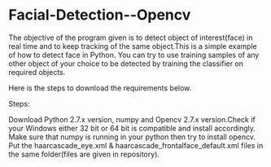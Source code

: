 # Facial-Detection--Opencv
The objective of the program given is to detect object of interest(face) in real time and to keep tracking of the same object.This is a simple example of how to detect face in Python. You can try to use training samples of any other object of your choice to be detected by training the classifier on required objects.

Here is the steps to download the requirements below.

Steps:

Download Python 2.7.x version, numpy and Opencv 2.7.x version.Check if your Windows either 32 bit or 64 bit is compatible and install accordingly.
Make sure that numpy is running in your python then try to install opencv.
Put the haarcascade_eye.xml & haarcascade_frontalface_default.xml files in the same folder(files are given in repository).

